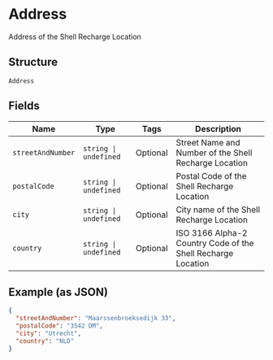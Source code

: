 
# Address

Address of the Shell Recharge Location

## Structure

`Address`

## Fields

| Name | Type | Tags | Description |
|  --- | --- | --- | --- |
| `streetAndNumber` | `string \| undefined` | Optional | Street Name and Number of the Shell Recharge Location |
| `postalCode` | `string \| undefined` | Optional | Postal Code of the Shell Recharge Location |
| `city` | `string \| undefined` | Optional | City name of the Shell Recharge Location |
| `country` | `string \| undefined` | Optional | ISO 3166 Alpha-2 Country Code of the Shell Recharge Location |

## Example (as JSON)

```json
{
  "streetAndNumber": "Maarssenbroeksedijk 33",
  "postalCode": "3542 DM",
  "city": "Utrecht",
  "country": "NLD"
}
```

